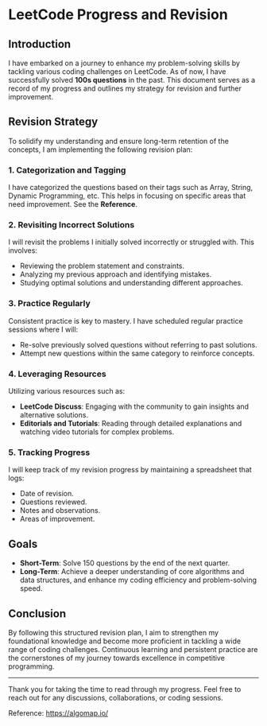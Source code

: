 # LeetCode Progress and Revision

## Introduction

I have embarked on a journey to enhance my problem-solving skills by tackling various coding challenges on LeetCode. As of now, I have successfully solved **100s questions** in the past. This document serves as a record of my progress and outlines my strategy for revision and further improvement.

## Revision Strategy

To solidify my understanding and ensure long-term retention of the concepts, I am implementing the following revision plan:

### 1. Categorization and Tagging

I have categorized the questions based on their tags such as Array, String, Dynamic Programming, etc. This helps in focusing on specific areas that need improvement. See the **Reference**.

### 2. Revisiting Incorrect Solutions

I will revisit the problems I initially solved incorrectly or struggled with. This involves:

- Reviewing the problem statement and constraints.
- Analyzing my previous approach and identifying mistakes.
- Studying optimal solutions and understanding different approaches.

### 3. Practice Regularly

Consistent practice is key to mastery. I have scheduled regular practice sessions where I will:

- Re-solve previously solved questions without referring to past solutions.
- Attempt new questions within the same category to reinforce concepts.

### 4. Leveraging Resources

Utilizing various resources such as:

- **LeetCode Discuss**: Engaging with the community to gain insights and alternative solutions.
- **Editorials and Tutorials**: Reading through detailed explanations and watching video tutorials for complex problems.

### 5. Tracking Progress

I will keep track of my revision progress by maintaining a spreadsheet that logs:

- Date of revision.
- Questions reviewed.
- Notes and observations.
- Areas of improvement.

## Goals

- **Short-Term**: Solve 150 questions by the end of the next quarter.
- **Long-Term**: Achieve a deeper understanding of core algorithms and data structures, and enhance my coding efficiency and problem-solving speed.

## Conclusion

By following this structured revision plan, I aim to strengthen my foundational knowledge and become more proficient in tackling a wide range of coding challenges. Continuous learning and persistent practice are the cornerstones of my journey towards excellence in competitive programming.

---

Thank you for taking the time to read through my progress. Feel free to reach out for any discussions, collaborations, or coding sessions.

Reference: https://algomap.io/
